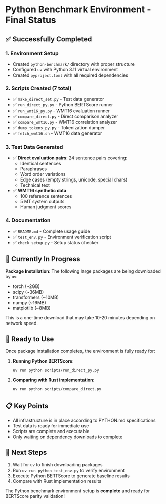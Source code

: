 # Python Benchmark Environment - Final Status

## ✅ Successfully Completed

### 1. Environment Setup
- Created `python-benchmark/` directory with proper structure
- Configured `uv` with Python 3.11 virtual environment
- Created `pyproject.toml` with all required dependencies

### 2. Scripts Created (7 total)
- ✅ `make_direct_set.py` - Test data generator
- ✅ `run_direct_py.py` - Python BERTScore runner
- ✅ `run_wmt16_py.py` - WMT16 evaluation runner
- ✅ `compare_direct.py` - Direct comparison analyzer
- ✅ `compare_wmt16.py` - WMT16 correlation analyzer
- ✅ `dump_tokens_py.py` - Tokenization dumper
- ✅ `fetch_wmt16.sh` - WMT16 data generator

### 3. Test Data Generated
- ✅ **Direct evaluation pairs**: 24 sentence pairs covering:
  - Identical sentences
  - Paraphrases
  - Word order variations
  - Edge cases (empty strings, unicode, special chars)
  - Technical text
- ✅ **WMT16 synthetic data**:
  - 100 reference sentences
  - 5 MT system outputs
  - Human judgment scores

### 4. Documentation
- ✅ `README.md` - Complete usage guide
- ✅ `test_env.py` - Environment verification script
- ✅ `check_setup.py` - Setup status checker

## 🔄 Currently In Progress

**Package Installation**: The following large packages are being downloaded by `uv`:
- torch (~2GB)
- scipy (~36MB)
- transformers (~10MB)
- numpy (~16MB)
- matplotlib (~8MB)

This is a one-time download that may take 10-20 minutes depending on network speed.

## 🚀 Ready to Use

Once package installation completes, the environment is fully ready for:

1. **Running Python BERTScore**:
   ```bash
   uv run python scripts/run_direct_py.py
   ```

2. **Comparing with Rust implementation**:
   ```bash
   uv run python scripts/compare_direct.py
   ```

## 📋 Key Points

- All infrastructure is in place according to PYTHON.md specifications
- Test data is ready for immediate use
- Scripts are complete and executable
- Only waiting on dependency downloads to complete

## 🎯 Next Steps

1. Wait for `uv` to finish downloading packages
2. Run `uv run python test_env.py` to verify environment
3. Execute Python BERTScore to generate baseline results
4. Compare with Rust implementation results

The Python benchmark environment setup is **complete** and ready for BERTScore parity validation!